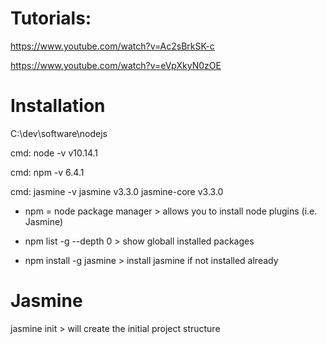 # Tutorials:
https://www.youtube.com/watch?v=Ac2sBrkSK-c  

https://www.youtube.com/watch?v=eVpXkyN0zOE


#  Installation
C:\dev\software\nodejs

cmd: node -v
v10.14.1

cmd: npm -v
6.4.1

cmd: jasmine -v
jasmine v3.3.0
jasmine-core v3.3.0


* npm =  node package manager 	> allows you to install node plugins (i.e. Jasmine) 

* npm list -g --depth 0 		> show globall installed packages

* npm install -g jasmine		> install jasmine if not installed already	


# Jasmine 

jasmine init 				> will create the initial project structure

